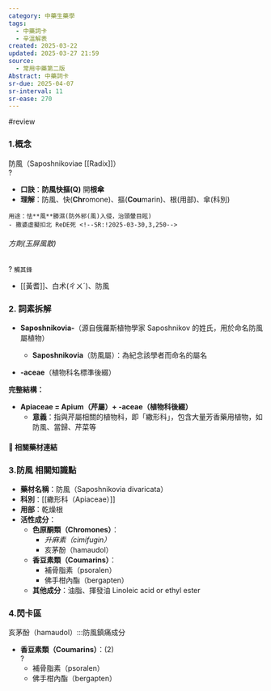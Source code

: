 ```yaml
---
category: 中藥生藥學
tags:
  - 中藥詞卡
  - 辛溫解表
created: 2025-03-22
updated: 2025-03-27 21:59
source:
  - 常用中藥第二版
Abstract: 中藥詞卡
sr-due: 2025-04-07
sr-interval: 11
sr-ease: 270
---
```

#review
### 1.概念
防風（Saposhnikoviae [[Radix]]）  
?
- **口訣**：**防風快摳(Q)** 開**根傘**
- **理解**：防風、快(**Chr**omone)、摳(**Cou**marin)、根(用部)、傘(科別)
> 
	用途：怯**風**勝濕(防外邪(風)入侵，治頭暈目眩)
	- 撒婆虛擬扣北 ReDE死 <!--SR:!2025-03-30,3,250-->



###### 方劑(玉屏風散)
?
`觸其鋒`
- [[黃耆]]、白术(ㄔㄨˊ)、防風 <!--SR:!2025-03-30,3,250-->

### 2. 詞素拆解

- **Saposhnikovia-**（源自俄羅斯植物學家 Saposhnikov 的姓氏，用於命名防風屬植物）  
  - **Saposhnikovia**（防風屬）：為紀念該學者而命名的屬名  

- **-aceae**（植物科名標準後綴）  

**完整結構：**

- **Apiaceae = Apium（芹屬）+ -aceae（植物科後綴）**  
  - **意義**：指與芹屬相關的植物科，即「繖形科」，包含大量芳香藥用植物，如防風、當歸、芹菜等  




#### 📌 相關藥材連結




### 3.防風 相關知識點

- **藥材名稱**：防風（Saposhnikovia divaricata）  
- **科別**：[[繖形科（Apiaceae）]]  
- **用部**：乾燥根  
- **活性成分**：
  - **色原酮類（Chromones）**：  
    - *升麻素（cimifugin）*  
    - 亥茅酚（hamaudol）  
  - **香豆素類（Coumarins）**：  
    - 補骨脂素（psoralen）  
    - 佛手柑內酯（bergapten）  
  - **其他成分**：油脂、揮發油 Linoleic acid or ethyl ester


### 4.閃卡區

亥茅酚（hamaudol）:::防風鎮痛成分 <!--SR:!2025-03-31,4,270!2025-03-28,1,230-->


  - **香豆素類（Coumarins）**：(2)  
?
    - 補骨脂素（psoralen）  
    - 佛手柑內酯（bergapten） <!--SR:!2025-03-28,1,230-->